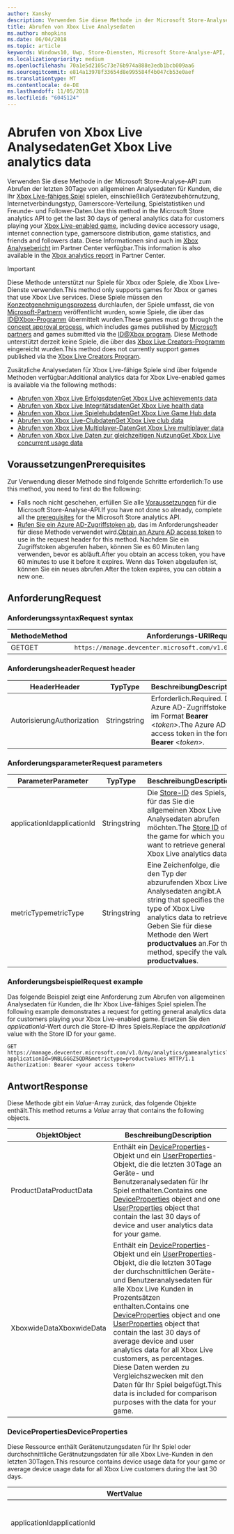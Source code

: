 ```yaml
---
author: Xansky
description: Verwenden Sie diese Methode in der Microsoft Store-Analyse-API, um Xbox Live Analysedaten abzurufen.
title: Abrufen von Xbox Live Analysedaten
ms.author: mhopkins
ms.date: 06/04/2018
ms.topic: article
keywords: Windows10, Uwp, Store-Diensten, Microsoft Store-Analyse-API, Xbox Live Analyse
ms.localizationpriority: medium
ms.openlocfilehash: 70a1e5d2105c73e76b974a888e3edb1bcb009aa6
ms.sourcegitcommit: e814a13978f33654d8e995584f4b047cb53e0aef
ms.translationtype: MT
ms.contentlocale: de-DE
ms.lasthandoff: 11/05/2018
ms.locfileid: "6045124"
---
```

# <a name="get-xbox-live-analytics-data"></a><span data-ttu-id="31fb9-104">Abrufen von Xbox Live Analysedaten</span><span class="sxs-lookup"><span data-stu-id="31fb9-104">Get Xbox Live analytics data</span></span>

<span data-ttu-id="31fb9-105">Verwenden Sie diese Methode in der Microsoft Store-Analyse-API zum Abrufen der letzten 30Tage von allgemeinen Analysedaten für Kunden, die Ihr [Xbox Live-fähiges Spiel](../xbox-live/index.md) spielen, einschließlich Gerätezubehörnutzung, Internetverbindungstyp, Gamerscore-Verteilung, Spielstatistiken und Freunde- und Follower-Daten.</span><span class="sxs-lookup"><span data-stu-id="31fb9-105">Use this method in the Microsoft Store analytics API to get the last 30 days of general analytics data for customers playing your [Xbox Live-enabled game](../xbox-live/index.md), including device accessory usage, internet connection type, gamerscore distribution, game statistics, and friends and followers data.</span></span> <span data-ttu-id="31fb9-106">Diese Informationen sind auch im [Xbox Analysebericht](../publish/xbox-analytics-report.md) im Partner Center verfügbar.</span><span class="sxs-lookup"><span data-stu-id="31fb9-106">This information is also available in the [Xbox analytics report](../publish/xbox-analytics-report.md) in Partner Center.</span></span>

> [!IMPORTANT]
> <span data-ttu-id="31fb9-107">Diese Methode unterstützt nur Spiele für Xbox oder Spiele, die Xbox Live-Dienste verwenden.</span><span class="sxs-lookup"><span data-stu-id="31fb9-107">This method only supports games for Xbox or games that use Xbox Live services.</span></span> <span data-ttu-id="31fb9-108">Diese Spiele müssen den [Konzeptgenehmigungsprozess](../gaming/concept-approval.md) durchlaufen, der Spiele umfasst, die von [Microsoft-Partnern](../xbox-live/developer-program-overview.md#microsoft-partners) veröffentlicht wurden, sowie Spiele, die über das [ID@Xbox-Programm](../xbox-live/developer-program-overview.md#id) übermittelt wurden.</span><span class="sxs-lookup"><span data-stu-id="31fb9-108">These games must go through the [concept approval process](../gaming/concept-approval.md), which includes games published by [Microsoft partners](../xbox-live/developer-program-overview.md#microsoft-partners) and games submitted via the [ID@Xbox program](../xbox-live/developer-program-overview.md#id).</span></span> <span data-ttu-id="31fb9-109">Diese Methode unterstützt derzeit keine Spiele, die über das [Xbox Live Creators-Programm](../xbox-live/get-started-with-creators/get-started-with-xbox-live-creators.md) eingereicht wurden.</span><span class="sxs-lookup"><span data-stu-id="31fb9-109">This method does not currently support games published via the [Xbox Live Creators Program](../xbox-live/get-started-with-creators/get-started-with-xbox-live-creators.md).</span></span>

<span data-ttu-id="31fb9-110">Zusätzliche Analysedaten für Xbox Live-fähige Spiele sind über folgende Methoden verfügbar:</span><span class="sxs-lookup"><span data-stu-id="31fb9-110">Additional analytics data for Xbox Live-enabled games is available via the following methods:</span></span>
* [<span data-ttu-id="31fb9-111">Abrufen von Xbox Live Erfolgsdaten</span><span class="sxs-lookup"><span data-stu-id="31fb9-111">Get Xbox Live achievements data</span></span>](get-xbox-live-achievements-data.md)
* [<span data-ttu-id="31fb9-112">Abrufen von Xbox Live Integritätsdaten</span><span class="sxs-lookup"><span data-stu-id="31fb9-112">Get Xbox Live health data</span></span>](get-xbox-live-health-data.md)
* [<span data-ttu-id="31fb9-113">Abrufen von Xbox Live Spielehubdaten</span><span class="sxs-lookup"><span data-stu-id="31fb9-113">Get Xbox Live Game Hub data</span></span>](get-xbox-live-game-hub-data.md)
* [<span data-ttu-id="31fb9-114">Abrufen von Xbox Live-Clubdaten</span><span class="sxs-lookup"><span data-stu-id="31fb9-114">Get Xbox Live club data</span></span>](get-xbox-live-club-data.md)
* [<span data-ttu-id="31fb9-115">Abrufen von Xbox Live Multiplayer-Daten</span><span class="sxs-lookup"><span data-stu-id="31fb9-115">Get Xbox Live multiplayer data</span></span>](get-xbox-live-multiplayer-data.md)
* [<span data-ttu-id="31fb9-116">Abrufen von Xbox Live Daten zur gleichzeitigen Nutzung</span><span class="sxs-lookup"><span data-stu-id="31fb9-116">Get Xbox Live concurrent usage data</span></span>](get-xbox-live-concurrent-usage-data.md)

## <a name="prerequisites"></a><span data-ttu-id="31fb9-117">Voraussetzungen</span><span class="sxs-lookup"><span data-stu-id="31fb9-117">Prerequisites</span></span>

<span data-ttu-id="31fb9-118">Zur Verwendung dieser Methode sind folgende Schritte erforderlich:</span><span class="sxs-lookup"><span data-stu-id="31fb9-118">To use this method, you need to first do the following:</span></span>

* <span data-ttu-id="31fb9-119">Falls noch nicht geschehen, erfüllen Sie alle [Voraussetzungen](access-analytics-data-using-windows-store-services.md#prerequisites) für die Microsoft Store-Analyse-API.</span><span class="sxs-lookup"><span data-stu-id="31fb9-119">If you have not done so already, complete all the [prerequisites](access-analytics-data-using-windows-store-services.md#prerequisites) for the Microsoft Store analytics API.</span></span>
* <span data-ttu-id="31fb9-120">[Rufen Sie ein Azure AD-Zugriffstoken ab](access-analytics-data-using-windows-store-services.md#obtain-an-azure-ad-access-token), das im Anforderungsheader für diese Methode verwendet wird.</span><span class="sxs-lookup"><span data-stu-id="31fb9-120">[Obtain an Azure AD access token](access-analytics-data-using-windows-store-services.md#obtain-an-azure-ad-access-token) to use in the request header for this method.</span></span> <span data-ttu-id="31fb9-121">Nachdem Sie ein Zugriffstoken abgerufen haben, können Sie es 60 Minuten lang verwenden, bevor es abläuft.</span><span class="sxs-lookup"><span data-stu-id="31fb9-121">After you obtain an access token, you have 60 minutes to use it before it expires.</span></span> <span data-ttu-id="31fb9-122">Wenn das Token abgelaufen ist, können Sie ein neues abrufen.</span><span class="sxs-lookup"><span data-stu-id="31fb9-122">After the token expires, you can obtain a new one.</span></span>

## <a name="request"></a><span data-ttu-id="31fb9-123">Anforderung</span><span class="sxs-lookup"><span data-stu-id="31fb9-123">Request</span></span>


### <a name="request-syntax"></a><span data-ttu-id="31fb9-124">Anforderungssyntax</span><span class="sxs-lookup"><span data-stu-id="31fb9-124">Request syntax</span></span>

| <span data-ttu-id="31fb9-125">Methode</span><span class="sxs-lookup"><span data-stu-id="31fb9-125">Method</span></span> | <span data-ttu-id="31fb9-126">Anforderungs-URI</span><span class="sxs-lookup"><span data-stu-id="31fb9-126">Request URI</span></span>       |
|--------|----------------------|
| <span data-ttu-id="31fb9-127">GET</span><span class="sxs-lookup"><span data-stu-id="31fb9-127">GET</span></span>    | ```https://manage.devcenter.microsoft.com/v1.0/my/analytics/gameanalytics``` |


### <a name="request-header"></a><span data-ttu-id="31fb9-128">Anforderungsheader</span><span class="sxs-lookup"><span data-stu-id="31fb9-128">Request header</span></span>

| <span data-ttu-id="31fb9-129">Header</span><span class="sxs-lookup"><span data-stu-id="31fb9-129">Header</span></span>        | <span data-ttu-id="31fb9-130">Typ</span><span class="sxs-lookup"><span data-stu-id="31fb9-130">Type</span></span>   | <span data-ttu-id="31fb9-131">Beschreibung</span><span class="sxs-lookup"><span data-stu-id="31fb9-131">Description</span></span>                                                                 |
|---------------|--------|-----------------------------------------------------------------------------|
| <span data-ttu-id="31fb9-132">Autorisierung</span><span class="sxs-lookup"><span data-stu-id="31fb9-132">Authorization</span></span> | <span data-ttu-id="31fb9-133">String</span><span class="sxs-lookup"><span data-stu-id="31fb9-133">string</span></span> | <span data-ttu-id="31fb9-134">Erforderlich.</span><span class="sxs-lookup"><span data-stu-id="31fb9-134">Required.</span></span> <span data-ttu-id="31fb9-135">Das Azure AD-Zugriffstoken im Format **Bearer** &lt;*token*&gt;.</span><span class="sxs-lookup"><span data-stu-id="31fb9-135">The Azure AD access token in the form **Bearer** &lt;*token*&gt;.</span></span> |


### <a name="request-parameters"></a><span data-ttu-id="31fb9-136">Anforderungsparameter</span><span class="sxs-lookup"><span data-stu-id="31fb9-136">Request parameters</span></span>

| <span data-ttu-id="31fb9-137">Parameter</span><span class="sxs-lookup"><span data-stu-id="31fb9-137">Parameter</span></span>        | <span data-ttu-id="31fb9-138">Typ</span><span class="sxs-lookup"><span data-stu-id="31fb9-138">Type</span></span>   |  <span data-ttu-id="31fb9-139">Beschreibung</span><span class="sxs-lookup"><span data-stu-id="31fb9-139">Description</span></span>      |  <span data-ttu-id="31fb9-140">Erforderlich</span><span class="sxs-lookup"><span data-stu-id="31fb9-140">Required</span></span>  
|---------------|--------|---------------|------|
| <span data-ttu-id="31fb9-141">applicationId</span><span class="sxs-lookup"><span data-stu-id="31fb9-141">applicationId</span></span> | <span data-ttu-id="31fb9-142">String</span><span class="sxs-lookup"><span data-stu-id="31fb9-142">string</span></span> | <span data-ttu-id="31fb9-143">Die [Store-ID](in-app-purchases-and-trials.md#store-ids) des Spiels, für das Sie die allgemeinen Xbox Live Analysedaten abrufen möchten.</span><span class="sxs-lookup"><span data-stu-id="31fb9-143">The [Store ID](in-app-purchases-and-trials.md#store-ids) of the game for which you want to retrieve general Xbox Live analytics data.</span></span>  |  <span data-ttu-id="31fb9-144">Ja</span><span class="sxs-lookup"><span data-stu-id="31fb9-144">Yes</span></span>  |
| <span data-ttu-id="31fb9-145">metricType</span><span class="sxs-lookup"><span data-stu-id="31fb9-145">metricType</span></span> | <span data-ttu-id="31fb9-146">String</span><span class="sxs-lookup"><span data-stu-id="31fb9-146">string</span></span> | <span data-ttu-id="31fb9-147">Eine Zeichenfolge, die den Typ der abzurufenden Xbox Live Analysedaten angibt.</span><span class="sxs-lookup"><span data-stu-id="31fb9-147">A string that specifies the type of Xbox Live analytics data to retrieve.</span></span> <span data-ttu-id="31fb9-148">Geben Sie für diese Methode den Wert **productvalues** an.</span><span class="sxs-lookup"><span data-stu-id="31fb9-148">For this method, specify the value **productvalues**.</span></span>  |  <span data-ttu-id="31fb9-149">Ja</span><span class="sxs-lookup"><span data-stu-id="31fb9-149">Yes</span></span>  |


### <a name="request-example"></a><span data-ttu-id="31fb9-150">Anforderungsbeispiel</span><span class="sxs-lookup"><span data-stu-id="31fb9-150">Request example</span></span>

<span data-ttu-id="31fb9-151">Das folgende Beispiel zeigt eine Anforderung zum Abrufen von allgemeinen Analysedaten für Kunden, die Ihr Xbox Live-fähiges Spiel spielen.</span><span class="sxs-lookup"><span data-stu-id="31fb9-151">The following example demonstrates a request for getting general analytics data for customers playing your Xbox Live-enabled game.</span></span> <span data-ttu-id="31fb9-152">Ersetzen Sie den *applicationId*-Wert durch die Store-ID Ihres Spiels.</span><span class="sxs-lookup"><span data-stu-id="31fb9-152">Replace the *applicationId* value with the Store ID for your game.</span></span>

```syntax
GET https://manage.devcenter.microsoft.com/v1.0/my/analytics/gameanalytics?applicationId=9NBLGGGZ5QDR&metrictype=productvalues HTTP/1.1
Authorization: Bearer <your access token>
```

## <a name="response"></a><span data-ttu-id="31fb9-153">Antwort</span><span class="sxs-lookup"><span data-stu-id="31fb9-153">Response</span></span>

<span data-ttu-id="31fb9-154">Diese Methode gibt ein *Value*-Array zurück, das folgende Objekte enthält.</span><span class="sxs-lookup"><span data-stu-id="31fb9-154">This method returns a *Value* array that contains the following objects.</span></span>

| <span data-ttu-id="31fb9-155">Objekt</span><span class="sxs-lookup"><span data-stu-id="31fb9-155">Object</span></span>      | <span data-ttu-id="31fb9-156">Beschreibung</span><span class="sxs-lookup"><span data-stu-id="31fb9-156">Description</span></span>                  |
|-------------|---------------------------------------------------|
| <span data-ttu-id="31fb9-157">ProductData</span><span class="sxs-lookup"><span data-stu-id="31fb9-157">ProductData</span></span>   |   <span data-ttu-id="31fb9-158">Enthält ein [DeviceProperties](#deviceproperties)-Objekt und ein [UserProperties](#userproperties)-Objekt, die die letzten 30Tage an Geräte- und Benutzeranalysedaten für Ihr Spiel enthalten.</span><span class="sxs-lookup"><span data-stu-id="31fb9-158">Contains one [DeviceProperties](#deviceproperties) object and one [UserProperties](#userproperties) object that contain the last 30 days of device and user analytics data for your game.</span></span>    |  
| <span data-ttu-id="31fb9-159">XboxwideData</span><span class="sxs-lookup"><span data-stu-id="31fb9-159">XboxwideData</span></span>   |  <span data-ttu-id="31fb9-160">Enthält ein [DeviceProperties](#deviceproperties)-Objekt und ein [UserProperties](#userproperties)-Objekt, die die letzten 30Tage der durchschnittlichen Geräte- und Benutzeranalysedaten für alle Xbox Live Kunden in Prozentsätzen enthalten.</span><span class="sxs-lookup"><span data-stu-id="31fb9-160">Contains one [DeviceProperties](#deviceproperties) object and one [UserProperties](#userproperties) object that contain the last 30 days of average device and user analytics data for all Xbox Live customers, as percentages.</span></span> <span data-ttu-id="31fb9-161">Diese Daten werden zu Vergleichszwecken mit den Daten für Ihr Spiel beigefügt.</span><span class="sxs-lookup"><span data-stu-id="31fb9-161">This data is included for comparison purposes with the data for your game.</span></span>   |                                           


### <a name="deviceproperties"></a><span data-ttu-id="31fb9-162">DeviceProperties</span><span class="sxs-lookup"><span data-stu-id="31fb9-162">DeviceProperties</span></span>

<span data-ttu-id="31fb9-163">Diese Ressource enthält Gerätenutzungsdaten für Ihr Spiel oder durchschnittliche Gerätnutzungsdaten für alle Xbox Live-Kunden in den letzten 30Tagen.</span><span class="sxs-lookup"><span data-stu-id="31fb9-163">This resource contains device usage data for your game or average device usage data for all Xbox Live customers during the last 30 days.</span></span>

| <span data-ttu-id="31fb9-164">Wert</span><span class="sxs-lookup"><span data-stu-id="31fb9-164">Value</span></span>           | <span data-ttu-id="31fb9-165">Typ</span><span class="sxs-lookup"><span data-stu-id="31fb9-165">Type</span></span>    | <span data-ttu-id="31fb9-166">Beschreibung</span><span class="sxs-lookup"><span data-stu-id="31fb9-166">Description</span></span>        |
|-----------------|---------|------|
|  <span data-ttu-id="31fb9-167">applicationId</span><span class="sxs-lookup"><span data-stu-id="31fb9-167">applicationId</span></span>               |    <span data-ttu-id="31fb9-168">String</span><span class="sxs-lookup"><span data-stu-id="31fb9-168">string</span></span>     |  <span data-ttu-id="31fb9-169">Die [Store-ID](in-app-purchases-and-trials.md#store-ids) des Spiels, für das Sie Analysedaten abgerufen haben.</span><span class="sxs-lookup"><span data-stu-id="31fb9-169">The [Store ID](in-app-purchases-and-trials.md#store-ids) of the game for which you retrieved analytics data.</span></span>   |
|  <span data-ttu-id="31fb9-170">connectionTypeDistribution</span><span class="sxs-lookup"><span data-stu-id="31fb9-170">connectionTypeDistribution</span></span>               |    <span data-ttu-id="31fb9-171">Array</span><span class="sxs-lookup"><span data-stu-id="31fb9-171">array</span></span>     |   <span data-ttu-id="31fb9-172">Enthält Objekte, die angeben, wie viele Kunden eine verkabelte Internetverbindung im Vergleich zu einer Wireless-Internetverbindung mit Xbox verwenden.</span><span class="sxs-lookup"><span data-stu-id="31fb9-172">Contains objects that indicate how many customers use a wired internet connection versus a wireless internet connection on Xbox.</span></span> <span data-ttu-id="31fb9-173">Jedes Objekt hat zwei Zeichenkettenfelder:</span><span class="sxs-lookup"><span data-stu-id="31fb9-173">Each object has two string fields:</span></span> <ul><li><span data-ttu-id="31fb9-174">**conType**: Gibt den Typ der Verbindung an.</span><span class="sxs-lookup"><span data-stu-id="31fb9-174">**conType**: Specifies the connection type.</span></span></li><li><span data-ttu-id="31fb9-175">**deviceCount**: Im **ProductData**-Objekt gibt dieses Feld die Anzahl Ihrer Spiel-Kunden an, die den Verbindungstyp verwenden.</span><span class="sxs-lookup"><span data-stu-id="31fb9-175">**deviceCount**: In the **ProductData** object, this field specifies the number of your game's customers that use the connection type.</span></span> <span data-ttu-id="31fb9-176">Im **XboxwideData**-Objekt gibt dieses Feld den Prozentsatz aller Xbox Live-Kunden an, die den Verbindungstyp verwenden.</span><span class="sxs-lookup"><span data-stu-id="31fb9-176">In the **XboxwideData** object, this field specifies the percentage of all Xbox Live customers that use the connection type.</span></span></li></ul>   |     
|  <span data-ttu-id="31fb9-177">deviceCount</span><span class="sxs-lookup"><span data-stu-id="31fb9-177">deviceCount</span></span>               |   <span data-ttu-id="31fb9-178">String</span><span class="sxs-lookup"><span data-stu-id="31fb9-178">string</span></span>      |  <span data-ttu-id="31fb9-179">Im **ProductData**-Objekt gibt dieses Feld die Anzahl der Kundengeräte an, auf denen Ihr Spiel während der letzten 30Tage gespielt wurde.</span><span class="sxs-lookup"><span data-stu-id="31fb9-179">In the **ProductData** object, this field specifies the number of customer devices on which your game has been played during the last 30 days.</span></span> <span data-ttu-id="31fb9-180">Im **XboxwideData**-Objekt ist dieses Feld immer 1, womit ein Ausgangsprozentsatz von 100% für Daten für alle Xbox Live-Kunden angezeigt wird.</span><span class="sxs-lookup"><span data-stu-id="31fb9-180">In the **XboxwideData** object, this field is always 1, indicating a starting percentage of 100% for data for all Xbox Live customers.</span></span>   |     
|  <span data-ttu-id="31fb9-181">eliteControllerPresentDeviceCount</span><span class="sxs-lookup"><span data-stu-id="31fb9-181">eliteControllerPresentDeviceCount</span></span>               |   <span data-ttu-id="31fb9-182">String</span><span class="sxs-lookup"><span data-stu-id="31fb9-182">string</span></span>      |  <span data-ttu-id="31fb9-183">Im **ProductData**-Objekt gibt dieses Feld die Anzahl der Kunden Ihres Spiels an, die den Xbox Elite Wireless Controller verwenden.</span><span class="sxs-lookup"><span data-stu-id="31fb9-183">In the **ProductData** object, this field specifies the number of your game's customers that use the Xbox Elite Wireless Controller.</span></span> <span data-ttu-id="31fb9-184">Im **XboxwideData**-Objekt gibt dieses Feld den Prozentsatz aller Xbox Live-Kunden an, die den Xbox Elite Wireless Controller verwenden.</span><span class="sxs-lookup"><span data-stu-id="31fb9-184">In the **XboxwideData** object, this field specifies the percentage of all Xbox Live customers that use the Xbox Elite Wireless Controller.</span></span>  |     
|  <span data-ttu-id="31fb9-185">externalDrivePresentDeviceCount</span><span class="sxs-lookup"><span data-stu-id="31fb9-185">externalDrivePresentDeviceCount</span></span>               |   <span data-ttu-id="31fb9-186">String</span><span class="sxs-lookup"><span data-stu-id="31fb9-186">string</span></span>      |  <span data-ttu-id="31fb9-187">Im **ProductData**-Objekt gibt dieses Feld die Anzahl der Kunden Ihres Spiels an, die ein externes Laufwerk mit Xbox verwenden.</span><span class="sxs-lookup"><span data-stu-id="31fb9-187">In the **ProductData** object, this field specifies the number of your game's customers that use an external hard drive on Xbox.</span></span> <span data-ttu-id="31fb9-188">Im **XboxwideData**-Objekt gibt dieses Feld den Prozentsatz aller Xbox Live-Kunden an, die ein externes Laufwerk mit Xbox verwenden.</span><span class="sxs-lookup"><span data-stu-id="31fb9-188">In the **XboxwideData** object, this field specifies the percentage of all Xbox Live customers that use an external hard drive on Xbox.</span></span>  |


### <a name="userproperties"></a><span data-ttu-id="31fb9-189">UserProperties</span><span class="sxs-lookup"><span data-stu-id="31fb9-189">UserProperties</span></span>

<span data-ttu-id="31fb9-190">Diese Ressource enthält Benutzerdaten für Ihr Spiel oder durchschnittliche Benutzerdaten für alle Xbox Live-Kunden in den letzten 30Tagen.</span><span class="sxs-lookup"><span data-stu-id="31fb9-190">This resource contains user data for your game or average user data for all Xbox Live customers during the last 30 days.</span></span>

| <span data-ttu-id="31fb9-191">Wert</span><span class="sxs-lookup"><span data-stu-id="31fb9-191">Value</span></span>           | <span data-ttu-id="31fb9-192">Typ</span><span class="sxs-lookup"><span data-stu-id="31fb9-192">Type</span></span>    | <span data-ttu-id="31fb9-193">Beschreibung</span><span class="sxs-lookup"><span data-stu-id="31fb9-193">Description</span></span>        |
|-----------------|---------|------|
|  <span data-ttu-id="31fb9-194">applicationId</span><span class="sxs-lookup"><span data-stu-id="31fb9-194">applicationId</span></span>               |    <span data-ttu-id="31fb9-195">String</span><span class="sxs-lookup"><span data-stu-id="31fb9-195">string</span></span>     |   <span data-ttu-id="31fb9-196">Die [Store-ID](in-app-purchases-and-trials.md#store-ids) des Spiels, für das Sie Analysedaten abgerufen haben.</span><span class="sxs-lookup"><span data-stu-id="31fb9-196">The [Store ID](in-app-purchases-and-trials.md#store-ids) of the game for which you retrieved analytics data.</span></span>  |
|  <span data-ttu-id="31fb9-197">userCount</span><span class="sxs-lookup"><span data-stu-id="31fb9-197">userCount</span></span>               |    <span data-ttu-id="31fb9-198">String</span><span class="sxs-lookup"><span data-stu-id="31fb9-198">string</span></span>     |   <span data-ttu-id="31fb9-199">Im **ProductData**-Objekt gibt dieses Feld die Anzahl der Kunden an, die Ihr Spiel während der letzten 30Tage gespielt haben.</span><span class="sxs-lookup"><span data-stu-id="31fb9-199">In the **ProductData** object, this field specifies the number of customers that have played your game during the last 30 days.</span></span> <span data-ttu-id="31fb9-200">Im **XboxwideData**-Objekt ist dieses Feld immer 1, womit ein Ausgangsprozentsatz von 100% für Daten für alle Xbox Live-Kunden angezeigt wird.</span><span class="sxs-lookup"><span data-stu-id="31fb9-200">In the **XboxwideData** object, this field is always 1, indicating a starting percentage of 100% for data for all Xbox Live customers.</span></span>   |     
|  <span data-ttu-id="31fb9-201">dvrUsageCounts</span><span class="sxs-lookup"><span data-stu-id="31fb9-201">dvrUsageCounts</span></span>               |   <span data-ttu-id="31fb9-202">Array</span><span class="sxs-lookup"><span data-stu-id="31fb9-202">array</span></span>      |  <span data-ttu-id="31fb9-203">Enthält Objekte, die angeben, wie viele Kunden einen Spiele-DVR zum Aufzeichnen und Anzeigen des Spiels verwendet haben.</span><span class="sxs-lookup"><span data-stu-id="31fb9-203">Contains objects that indicate how many customers have used game DVR to record and view gameplay.</span></span> <span data-ttu-id="31fb9-204">Jedes Objekt hat zwei Zeichenkettenfelder:</span><span class="sxs-lookup"><span data-stu-id="31fb9-204">Each object has two string fields:</span></span> <ul><li><span data-ttu-id="31fb9-205">**dvrName**: Gibt das verwendete Spiele-DVR-Merkmal an.</span><span class="sxs-lookup"><span data-stu-id="31fb9-205">**dvrName**: Specifies the game DVR feature used.</span></span> <span data-ttu-id="31fb9-206">Mögliche Werte sind **gameClipUploads**, **gameClipViews**, **screenshotUploads** und **screenshotViews**.</span><span class="sxs-lookup"><span data-stu-id="31fb9-206">Possible values are **gameClipUploads**, **gameClipViews**, **screenshotUploads**, and **screenshotViews**.</span></span></li><li><span data-ttu-id="31fb9-207">**userCount**: Im **ProductData**-Objekt gibt dieses Feld die Anzahl der Kunden Ihres Spiels an, die das angegebene Spiele-DVR-Merkmal verwendet haben.</span><span class="sxs-lookup"><span data-stu-id="31fb9-207">**userCount**: In the **ProductData** object, this field specifies the number of your game's customers that used the specified game DVR feature.</span></span> <span data-ttu-id="31fb9-208">Im **XboxwideData**-Objekt gibt dieses Feld den Prozentsatz aller Xbox Live-Kunden an, die das angegebene Spiele-DVR-Merkmal verwendet haben.</span><span class="sxs-lookup"><span data-stu-id="31fb9-208">In the **XboxwideData** object, this field specifies the percentage of all Xbox Live customers that used the specified game DVR feature.</span></span></li></ul>   |     
|  <span data-ttu-id="31fb9-209">followerCountPercentiles</span><span class="sxs-lookup"><span data-stu-id="31fb9-209">followerCountPercentiles</span></span>               |   <span data-ttu-id="31fb9-210">Array</span><span class="sxs-lookup"><span data-stu-id="31fb9-210">array</span></span>      |  <span data-ttu-id="31fb9-211">Enthält Objekte, die Details über die Anzahl der Follower für Kunden bereitstellen.</span><span class="sxs-lookup"><span data-stu-id="31fb9-211">Contains objects that provide details about the number of followers for customers.</span></span> <span data-ttu-id="31fb9-212">Jedes Objekt hat zwei Zeichenkettenfelder:</span><span class="sxs-lookup"><span data-stu-id="31fb9-212">Each object has two string fields:</span></span> <ul><li><span data-ttu-id="31fb9-213">**percentage**: Dieser Wert ist derzeit immer 50, womit angezeigt wird, dass die Follower-Daten als ein Mittelwert angegeben werden.</span><span class="sxs-lookup"><span data-stu-id="31fb9-213">**percentage**: Currently, this value is always 50, indicating that the follower data is provided as a median value.</span></span></li><li><span data-ttu-id="31fb9-214">**value**: Im **ProductData**-Objekt gibt dieses Feld die mittlere Anzahl von Follower für Ihre Spielkunden an.</span><span class="sxs-lookup"><span data-stu-id="31fb9-214">**value**: In the **ProductData** object, this field specifies the median number of followers for your game's customers.</span></span> <span data-ttu-id="31fb9-215">Im **XboxwideData**-Objekt gibt dieses Feld die mittlere Anzahl von Follower für alle Xbox Live-Kunden an.</span><span class="sxs-lookup"><span data-stu-id="31fb9-215">In the **XboxwideData** object, this field specifies the median number of followers for all Xbox Live customers.</span></span></li></ul>  |   
|  <span data-ttu-id="31fb9-216">friendCountPercentiles</span><span class="sxs-lookup"><span data-stu-id="31fb9-216">friendCountPercentiles</span></span>               |   <span data-ttu-id="31fb9-217">Array</span><span class="sxs-lookup"><span data-stu-id="31fb9-217">array</span></span>      |  <span data-ttu-id="31fb9-218">Enthält Objekte, die Details über die Anzahl der Freunde für Kunden bereitstellen.</span><span class="sxs-lookup"><span data-stu-id="31fb9-218">Contains objects that provide details about the number of friends for customers.</span></span> <span data-ttu-id="31fb9-219">Jedes Objekt hat zwei Zeichenkettenfelder:</span><span class="sxs-lookup"><span data-stu-id="31fb9-219">Each object has two string fields:</span></span> <ul><li><span data-ttu-id="31fb9-220">**percentage**: Dieser Wert ist derzeit immer 50, womit angezeigt wird, dass die Freunde-Daten als ein Mittelwert angegeben werden.</span><span class="sxs-lookup"><span data-stu-id="31fb9-220">**percentage**: Currently, this value is always 50, indicating that the friends data is provided as a median value.</span></span></li><li><span data-ttu-id="31fb9-221">**value**: Im **ProductData**-Objekt gibt dieses Feld die mittlere Anzahl von Freunden für Ihre Spielkunden an.</span><span class="sxs-lookup"><span data-stu-id="31fb9-221">**value**: In the **ProductData** object, this field specifies the median number of friends for your game's customers.</span></span> <span data-ttu-id="31fb9-222">Im **XboxwideData**-Objekt gibt dieses Feld die mittlere Anzahl von Freunden für alle Xbox Live-Kunden an.</span><span class="sxs-lookup"><span data-stu-id="31fb9-222">In the **XboxwideData** object, this field specifies the median number of friends for all Xbox Live customers.</span></span></li></ul>  |     
|  <span data-ttu-id="31fb9-223">gamerScoreRangeDistribution</span><span class="sxs-lookup"><span data-stu-id="31fb9-223">gamerScoreRangeDistribution</span></span>               |   <span data-ttu-id="31fb9-224">Array</span><span class="sxs-lookup"><span data-stu-id="31fb9-224">array</span></span>      |  <span data-ttu-id="31fb9-225">Enthält Objekte, die Details über die Gamescore-Verteilung für Kunden bereitstellen.</span><span class="sxs-lookup"><span data-stu-id="31fb9-225">Contains objects that provide details about the gamerscore distribution for customers.</span></span> <span data-ttu-id="31fb9-226">Jedes Objekt hat zwei Zeichenkettenfelder:</span><span class="sxs-lookup"><span data-stu-id="31fb9-226">Each object has two string fields:</span></span> <ul><li><span data-ttu-id="31fb9-227">**scoreRange**: Der Gamerscore-Bereich für den das folgende Feld Nutzungsdaten bereitstellt.</span><span class="sxs-lookup"><span data-stu-id="31fb9-227">**scoreRange**: The gamerscore range for which the following field provides usage data.</span></span> <span data-ttu-id="31fb9-228">Beispiel: **10K-25K**.</span><span class="sxs-lookup"><span data-stu-id="31fb9-228">For example, **10K-25K**.</span></span></li><li><span data-ttu-id="31fb9-229">**userCount**: Im **ProductData**-Objekt gibt dieses Feld die Anzahl der Kunden Ihres Spiels an, die einen Gamerscore im angegebenen Bereich für alle Spiele haben, die sie gespielt haben.</span><span class="sxs-lookup"><span data-stu-id="31fb9-229">**userCount**: In the **ProductData** object, this field specifies the number of your game's customers that have a  gamerscore in the specified range for all games they have played.</span></span> <span data-ttu-id="31fb9-230">Im **XboxwideData**-Objekt gibt dieses Feld den Prozentsatz alle Xbox Live-Kunden an, die einen Gamerscore im angegebenen Bereich für alle Spiele haben, die sie gespielt haben.</span><span class="sxs-lookup"><span data-stu-id="31fb9-230">In the **XboxwideData** object, this field specifies the percentage of all Xbox Live customers that have a gamerscore in the specified range for all games they have played.</span></span></li></ul>  |
|  <span data-ttu-id="31fb9-231">titleGamerScoreRangeDistribution</span><span class="sxs-lookup"><span data-stu-id="31fb9-231">titleGamerScoreRangeDistribution</span></span>               |   <span data-ttu-id="31fb9-232">Array</span><span class="sxs-lookup"><span data-stu-id="31fb9-232">array</span></span>      |  <span data-ttu-id="31fb9-233">Enthält Objekte, die Details über die Gamescore-Verteilung für Ihr Spiel bereitstellen.</span><span class="sxs-lookup"><span data-stu-id="31fb9-233">Contains objects that provide details about the gamerscore distribution for your game.</span></span> <span data-ttu-id="31fb9-234">Jedes Objekt hat zwei Zeichenkettenfelder:</span><span class="sxs-lookup"><span data-stu-id="31fb9-234">Each object has two string fields:</span></span> <ul><li><span data-ttu-id="31fb9-235">**scoreRange**: Der Gamerscore-Bereich für den das folgende Feld Nutzungsdaten bereitstellt.</span><span class="sxs-lookup"><span data-stu-id="31fb9-235">**scoreRange**: The gamerscore range for which the following field provides usage data.</span></span> <span data-ttu-id="31fb9-236">Beispiel: **100-200**.</span><span class="sxs-lookup"><span data-stu-id="31fb9-236">For example, **100-200**.</span></span></li><li><span data-ttu-id="31fb9-237">**userCount**: Im **ProductData**-Objekt gibt dieses Feld die Anzahl der Kunden Ihres Spiels an, die einen Gamerscore im angegebenen Bereich für Ihr Spiel haben.</span><span class="sxs-lookup"><span data-stu-id="31fb9-237">**userCount**: In the **ProductData** object, this field specifies the number of your game's customers that have a  gamerscore in the specified range for your game.</span></span> <span data-ttu-id="31fb9-238">Im **XboxwideData**-Objekt gibt dieses Feld den Prozentsatz alle Xbox Live-Kunden an, die einen Gamerscore im angegebenen Bereich für Ihr Spiel haben.</span><span class="sxs-lookup"><span data-stu-id="31fb9-238">In the **XboxwideData** object, this field specifies the percentage of all Xbox Live customers that have a gamerscore in the specified range for your game.</span></span></li></ul>   |
|  <span data-ttu-id="31fb9-239">socialUsageCounts</span><span class="sxs-lookup"><span data-stu-id="31fb9-239">socialUsageCounts</span></span>               |   <span data-ttu-id="31fb9-240">Array</span><span class="sxs-lookup"><span data-stu-id="31fb9-240">array</span></span>      |  <span data-ttu-id="31fb9-241">Enthält Objekte, die Details über die gemeinschaftliche Nutzung für Kunden bereitstellen.</span><span class="sxs-lookup"><span data-stu-id="31fb9-241">Contains objects that provide details about the social usage for customers.</span></span> <span data-ttu-id="31fb9-242">Jedes Objekt hat zwei Zeichenkettenfelder:</span><span class="sxs-lookup"><span data-stu-id="31fb9-242">Each object has two string fields:</span></span> <ul><li><span data-ttu-id="31fb9-243">**scName**: Der Typ der gemeinschaftlichen Verwendung.</span><span class="sxs-lookup"><span data-stu-id="31fb9-243">**scName**: The type of social usage.</span></span> <span data-ttu-id="31fb9-244">Beispielsweise **gameInvites** und **textMessages**.</span><span class="sxs-lookup"><span data-stu-id="31fb9-244">For example, **gameInvites** and **textMessages**.</span></span></li><li><span data-ttu-id="31fb9-245">**userCount**: Im **ProductData**-Objekt gibt dieses Feld die Anzahl der Kunden Ihres Spiels an, die am angegebenen gemeinschaftlichen Nutzungstyp teilgenommen haben.</span><span class="sxs-lookup"><span data-stu-id="31fb9-245">**userCount**: In the **ProductData** object, this field specifies the number of your game's customers that have participated in the specified social usage type.</span></span> <span data-ttu-id="31fb9-246">Im **XboxwideData**-Objekt gibt dieses Feld den Prozentsatz alle Xbox Live-Kunden an, die am angegebenen gemeinschaftlichen Nutzungstyp teilgenommen haben.</span><span class="sxs-lookup"><span data-stu-id="31fb9-246">In the **XboxwideData** object, this field specifies the percentage of all Xbox Live customers that have participated in the specified social usage type.</span></span></li></ul>   |
|  <span data-ttu-id="31fb9-247">streamingUsageCounts</span><span class="sxs-lookup"><span data-stu-id="31fb9-247">streamingUsageCounts</span></span>               |   <span data-ttu-id="31fb9-248">Array</span><span class="sxs-lookup"><span data-stu-id="31fb9-248">array</span></span>      |  <span data-ttu-id="31fb9-249">Enthält Objekte, die Details über die Streaming-Nutzung für Kunden bereitstellen.</span><span class="sxs-lookup"><span data-stu-id="31fb9-249">Contains objects that provide details about the streaming usage for customers.</span></span> <span data-ttu-id="31fb9-250">Jedes Objekt hat zwei Zeichenkettenfelder:</span><span class="sxs-lookup"><span data-stu-id="31fb9-250">Each object has two string fields:</span></span> <ul><li><span data-ttu-id="31fb9-251">**stName**: Der Typ der Streaming-Plattform.</span><span class="sxs-lookup"><span data-stu-id="31fb9-251">**stName**: The type of streaming platform.</span></span> <span data-ttu-id="31fb9-252">Beispielsweise **youtubeUsage**, **twitchUsage** und **mixerUsage**.</span><span class="sxs-lookup"><span data-stu-id="31fb9-252">For example, **youtubeUsage**, **twitchUsage**, and **mixerUsage**.</span></span></li><li><span data-ttu-id="31fb9-253">**userCount**: Im **ProductData**-Objekt gibt dieses Feld die Anzahl der Kunden Ihres Spiels an, die die angegebene Streaming-Plattform verwendet haben.</span><span class="sxs-lookup"><span data-stu-id="31fb9-253">**userCount**: In the **ProductData** object, this field specifies the number of your game's customers that have used the specified streaming platform.</span></span> <span data-ttu-id="31fb9-254">Im **XboxwideData**-Objekt gibt dieses Feld den Prozentsatz aller Xbox Live-Kunden an, die die angegebene Streaming-Plattform verwendet haben.</span><span class="sxs-lookup"><span data-stu-id="31fb9-254">In the **XboxwideData** object, this field specifies the percentage of all Xbox Live customers that have used the specified streaming platform.</span></span></li></ul>  |


### <a name="response-example"></a><span data-ttu-id="31fb9-255">Antwortbeispiel</span><span class="sxs-lookup"><span data-stu-id="31fb9-255">Response example</span></span>

<span data-ttu-id="31fb9-256">Das folgende Beispiel zeigt ein Beispiel für einen JSON-Antworttext für diese Anforderung.</span><span class="sxs-lookup"><span data-stu-id="31fb9-256">The following example demonstrates an example JSON response body for this request.</span></span>

```json
{
  "Value": [
    {
      "ProductData": {
        "DeviceProperties": [
          {
            "applicationId": "9NBLGGGZ5QDR",
            "connectionTypeDistribution": [
              {
                "conType": "WIRED",
                "deviceCount": "43806"
              },
              {
                "conType": "WIRELESS",
                "deviceCount": "104035"
              }
            ],
            "deviceCount": "148063",
            "eliteControllerPresentDeviceCount": "10615",
            "externalDrivePresentDeviceCount": "46388"
          }
        ],
        "UserProperties": [
          {
            "applicationId": "9NBLGGGZ5QDR",
            "userCount": "142345",
            "dvrUsageCounts": [
              {
                "dvrName": "gameClipUploads",
                "userCount": "31264"
              },
              {
                "dvrName": "gameClipViews",
                "userCount": "52236"
              },
              {
                "dvrName": "screenshotUploads",
                "userCount": "27051"
              },
              {
                "dvrName": "screenshotViews",
                "userCount": "45640"
              }
            ],
            "followerCountPercentiles": [
              {
                "percentage": "50",
                "value": "11"
              }
            ],
            "friendCountPercentiles": [
              {
                "percentage": "50",
                "value": "11"
              }
            ],
            "gamerScoreRangeDistribution": [
              {
                "scoreRange": "10K-25K",
                "userCount": "30015"
              },
              {
                "scoreRange": "25K-50K",
                "userCount": "20495"
              },
              {
                "scoreRange": "3K-10K",
                "userCount": "32438"
              },
              {
                "scoreRange": "50K-100K",
                "userCount": "10608"
              },
              {
                "scoreRange": "<3K",
                "userCount": "45726"
              },
              {
                "scoreRange": ">100K",
                "userCount": "3063"
              }
            ],
            "titleGamerScoreRangeDistribution": [
              {
                "scoreRange": "400-600",
                "userCount": "133875"
              },
              {
                "scoreRange": "800-1000",
                "userCount": "45960"
              },
              {
                "scoreRange": "<100",
                "userCount": "269137"
              },
              {
                "scoreRange": "≥1K",
                "userCount": "11634"
              },
              {
                "scoreRange": "100-200",
                "userCount": "334471"
              },
              {
                "scoreRange": "600-800",
                "userCount": "123044"
              },
              {
                "scoreRange": "200-400",
                "userCount": "396725"
              }
            ],
            "socialUsageCounts": [
              {
                "scName": "gameInvites",
                "userCount": "82390"
              },
              {
                "scName": "textMessages",
                "userCount": "91880"
              },
              {
                "scName": "partySessionCount",
                "userCount": "68129"
              }
            ],
            "streamingUsageCounts": [
              {
                "stName": "youtubeUsage",
                "userCount": "74092"
              },
              {
                "stName": "twitchUsage",
                "userCount": "13401"
              }
              {
                "stName": "mixerUsage",
                "userCount": "22907"
              }
            ]
          }
        ]
      },
      "XboxwideData": {
        "DeviceProperties": [
          {
            "applicationId": "XBOXWIDE",
            "connectionTypeDistribution": [
              {
                "conType": "WIRED",
                "deviceCount": "0.213677732584786"
              },
              {
                "conType": "WIRELESS",
                "deviceCount": "0.786322267415214"
              }
            ],
            "deviceCount": "1",
            "eliteControllerPresentDeviceCount": "0.0476609278128012",
            "externalDrivePresentDeviceCount": "0.173747147416134"
          }
        ],
        "UserProperties": [
          {
            "applicationId": "XBOXWIDE",
            "userCount": "1",
            "dvrUsageCounts": [
              {
                "dvrName": "gameClipUploads",
                "userCount": "0.173210623993245"
              },
              {
                "dvrName": "gameClipViews",
                "userCount": "0.202104713778096"
              },
              {
                "dvrName": "screenshotUploads",
                "userCount": "0.136682414274251"
              },
              {
                "dvrName": "screenshotViews",
                "userCount": "0.158057895120314"
              }
            ],
            "followerCountPercentiles": [
              {
                "percentage": "50",
                "value": "5"
              }
            ],
            "friendCountPercentiles": [
              {
                "percentage": "50",
                "value": "5"
              }
            ],
            "gamerScoreRangeDistribution": [
              {
                "scoreRange": "10K-25K",
                "userCount": "0.134709282586519"
              },
              {
                "scoreRange": "25K-50K",
                "userCount": "0.0549468789343825"
              },
              {
                "scoreRange": "50K-100K",
                "userCount": "0.017301313342277"
              },
              {
                "scoreRange": "3K-10K",
                "userCount": "0.216512780268453"
              },
              {
                "scoreRange": "<3K",
                "userCount": "0.573515440094644"
              },
              {
                "scoreRange": ">100K",
                "userCount": "0.00301430477372488"
              }
            ],
            "titleGamerScoreRangeDistribution": [
              {
                "scoreRange": "100-200",
                "userCount": "0.178055695637076"
              },
              {
                "scoreRange": "200-400",
                "userCount": "0.173283639825241"
              },
              {
                "scoreRange": "400-600",
                "userCount": "0.0986865193958259"
              },
              {
                "scoreRange": "600-800",
                "userCount": "0.0506375775462092"
              },
              {
                "scoreRange": "800-1000",
                "userCount": "0.0232398822856435"
              },
              {
                "scoreRange": "<100",
                "userCount": "0.456443551582991"
              },
              {
                "scoreRange": "≥1K",
                "userCount": "0.0196531337270126"
              }
            ],
            "socialUsageCounts": [
              {
                "scName": "gameInvites",
                "userCount": "0.460375855738335"
              },
              {
                "scName": "textMessages",
                "userCount": "0.429256324070832"
              },
              {
                "scName": "partySessionCount",
                "userCount": "0.378446577751268"
              },
              {
                "scName": "gamehubViews",
                "userCount": "0.000197115778147329"
              }
            ],
            "streamingUsageCounts": [
              {
                "stName": "youtubeUsage",
                "userCount": "0.330320919178683"
              },
              {
                "stName": "twitchUsage",
                "userCount": "0.040666241835399"
              }
              {
                "stName": "mixerUsage",
                "userCount": "0.140193816053558"
              }
            ]
          }
        ]
      }
    }
  ],
  "@nextLink": null,
  "TotalCount": 4
}
```

## <a name="related-topics"></a><span data-ttu-id="31fb9-257">Verwandte Themen</span><span class="sxs-lookup"><span data-stu-id="31fb9-257">Related topics</span></span>

* [<span data-ttu-id="31fb9-258">Zugreifen auf Analysedaten mit MicrosoftStore-Diensten</span><span class="sxs-lookup"><span data-stu-id="31fb9-258">Access analytics data using Microsoft Store services</span></span>](access-analytics-data-using-windows-store-services.md)
* [<span data-ttu-id="31fb9-259">Abrufen von Xbox Live Erfolgsdaten</span><span class="sxs-lookup"><span data-stu-id="31fb9-259">Get Xbox Live achievements data</span></span>](get-xbox-live-achievements-data.md)
* [<span data-ttu-id="31fb9-260">Abrufen von Xbox Live Integritätsdaten</span><span class="sxs-lookup"><span data-stu-id="31fb9-260">Get Xbox Live health data</span></span>](get-xbox-live-health-data.md)
* [<span data-ttu-id="31fb9-261">Abrufen von Xbox Live Spielehubdaten</span><span class="sxs-lookup"><span data-stu-id="31fb9-261">Get Xbox Live game hub data</span></span>](get-xbox-live-game-hub-data.md)
* [<span data-ttu-id="31fb9-262">Abrufen von Xbox Live Clubdaten</span><span class="sxs-lookup"><span data-stu-id="31fb9-262">Get Xbox Live club data</span></span>](get-xbox-live-club-data.md)
* [<span data-ttu-id="31fb9-263">Abrufen von Xbox Live Multiplayer-Daten</span><span class="sxs-lookup"><span data-stu-id="31fb9-263">Get Xbox Live multiplayer data</span></span>](get-xbox-live-multiplayer-data.md)
* [<span data-ttu-id="31fb9-264">Abrufen von Xbox Live gleichzeitigen Nutzungsdaten</span><span class="sxs-lookup"><span data-stu-id="31fb9-264">Get Xbox Live concurrent usage data</span></span>](get-xbox-live-concurrent-usage-data.md)

